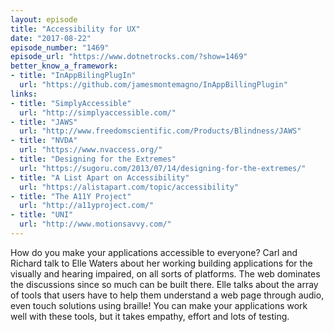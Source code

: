 ```yaml
---
layout: episode
title: "Accessibility for UX"
date: "2017-08-22"
episode_number: "1469"
episode_url: "https://www.dotnetrocks.com/?show=1469"
better_know_a_framework:
- title: "InAppBilingPlugIn"
  url: "https://github.com/jamesmontemagno/InAppBillingPlugin"
links:
- title: "SimplyAccessible"
  url: "http://simplyaccessible.com/"
- title: "JAWS"
  url: "http://www.freedomscientific.com/Products/Blindness/JAWS"
- title: "NVDA"
  url: "https://www.nvaccess.org/"
- title: "Designing for the Extremes"
  url: "https://sugoru.com/2013/07/14/designing-for-the-extremes/"
- title: "A List Apart on Accessibility"
  url: "https://alistapart.com/topic/accessibility"
- title: "The A11Y Project"
  url: "http://a11yproject.com/"
- title: "UNI"
  url: "http://www.motionsavvy.com/"
---
```


How do you make your applications accessible to everyone? Carl and Richard talk to Elle Waters about her working building applications for the visually and hearing impaired, on all sorts of platforms. The web dominates the discussions since so much can be built there. Elle talks about the array of tools that users have to help them understand a web page through audio, even touch solutions using braille! You can make your applications work well with these tools, but it takes empathy, effort and lots of testing.
